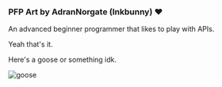 ### PFP Art by AdranNorgate (Inkbunny) :heart:

An advanced beginner programmer that likes to play with APIs. 

Yeah that's it.

Here's a goose or something idk.

![goose](https://images.unsplash.com/photo-1563409236302-8442b5e644df?ixlib=rb-1.2.1&ixid=MnwxMjA3fDB8MHxwaG90by1wYWdlfHx8fGVufDB8fHx8&auto=format&fit=crop&w=688&q=80)
